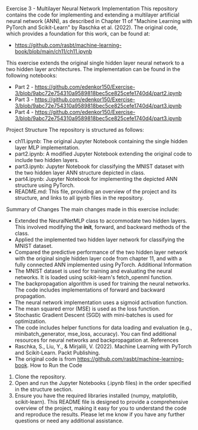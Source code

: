 Exercise 3 - Multilayer Neural Network Implementation
This repository contains the code for implementing and extending a multilayer artificial neural network (ANN), as described in Chapter 11 of "Machine Learning with PyTorch and Scikit-Learn" by Raschka et al. (2022). The original code, which provides a foundation for this work, can be found at:
- https://github.com/rasbt/machine-learning-book/blob/main/ch11/ch11.ipynb

This exercise extends the original single hidden layer neural network to a two hidden layer architectures. The implementation can be found in the following notebooks:
- Part 2 - https://github.com/edenkor150/Exercise-3/blob/9abc72e754310a9589818bec5ce825cefe1740d4/part2.ipynb
- Part 3 - https://github.com/edenkor150/Exercise-3/blob/9abc72e754310a9589818bec5ce825cefe1740d4/part3.ipynb
- Part 4 - https://github.com/edenkor150/Exercise-3/blob/9abc72e754310a9589818bec5ce825cefe1740d4/part3.ipynb

Project Structure
The repository is structured as follows:
- ch11.ipynb: The original Jupyter Notebook containing the single hidden layer MLP implementation.
- part2.ipynb: A modified Jupyter Notebook extending the original code to include two hidden layers.
- part3.ipynb: Jupyter Notebook for classifying the MNIST dataset with the two hidden layer ANN structure depicted in class.
- part4.ipynb: Jupyter Notebook for implementing the depicted ANN structure using PyTorch.
- README.md: This file, providing an overview of the project and its structure, and links to all ipynb files in the repository.

Summary of Changes
The main changes made in this exercise include:
- Extended the NeuralNetMLP class to accommodate two hidden layers. This involved modifying the __init__, forward, and backward methods of the class.
- Applied the implemented two hidden layer network for classifying the MNIST dataset.
- Compared the predictive performance of the two hidden layer network with the original single hidden layer code from chapter 11, and with a fully connected ANN implemented using PyTorch.
Additional Information
- The MNIST dataset is used for training and evaluating the neural networks. It is loaded using scikit-learn's fetch_openml function.
- The backpropagation algorithm is used for training the neural networks. The code includes implementations of forward and backward propagation.
- The neural network implementation uses a sigmoid activation function.
- The mean squared error (MSE) is used as the loss function.
- Stochastic Gradient Descent (SGD) with mini-batches is used for optimization.
- The code includes helper functions for data loading and evaluation (e.g., minibatch_generator, mse_loss, accuracy).
You can find additional resources for neural networks and backpropagation at.
References
- Raschka, S., Liu, Y., & Mirjalili, V. (2022). Machine Learning with PyTorch and Scikit-Learn. Packt Publishing.
- The original code is from https://github.com/rasbt/machine-learning-book.
How to Run the Code
1. Clone the repository.
2. Open and run the Jupyter Notebooks (.ipynb files) in the order specified in the structure section.
3. Ensure you have the required libraries installed (numpy, matplotlib, scikit-learn).
This README file is designed to provide a comprehensive overview of the project, making it easy for you to understand the code and reproduce the results. Please let me know if you have any further questions or need any additional assistance.
